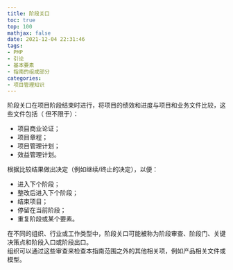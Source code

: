 ```yaml
---
title: 阶段关口
toc: true
top: 100
mathjax: false
date: 2021-12-04 22:31:46
tags:
- PMP
- 引论
- 基本要素
- 指南的组成部分
categories:
- 项目管理知识
---
```

阶段关口在项目阶段结束时进行，将项目的绩效和进度与项目和业务文件比较，这些文件包括（ 但不限于）：

- 项目商业论证；
- 项目章程；
- 项目管理计划；
- 效益管理计划。  

根据比较结果做出决定（例如继续/终止的决定），以便：

- 进入下个阶段；
- 整改后进入下个阶段；
- 结束项目；
- 停留在当前阶段；
- 重复阶段或某个要素。  

在不同的组织、行业或工作类型中，阶段关口可能被称为阶段审查、阶段门、关键决策点和阶段入口或阶段出口。  
组织可以通过这些审查来检查本指南范围之外的其他相关项，例如产品相关文件或模型。
